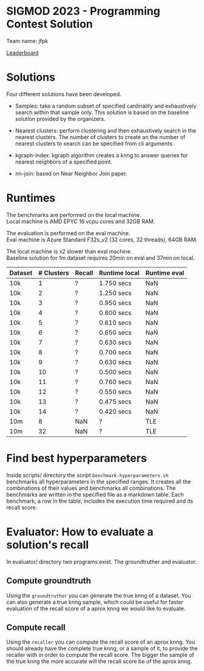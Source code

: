 # SIGMOD 2023 - Programming Contest Solution

Team name: jfpk

[Leaderboard][1]

# Solutions

Four different solutions have been developed.

* Samples: take a random subset of specified cardinality and exhaustively search
within that sample only. This solution is based on the baseline solution
provided by the organizers.

* Nearest clusters: perform clustering and then exhaustively search in the
nearest clusters. The number of clusters to create an the number of nearest
clusters to search can be specified from cli arguments.

* kgraph-index: kgraph algorithm creates a knng to answer queries for nearest
neighbors of a specified point.

* nn-join: based on Near Neighbor Join paper.

# Runtimes

The benchmarks are performed on the local machine.\
Local machine is AMD EPYC 16 vcpu cores and 32GB RAM.

The evaluation is performed on the eval machine.\
Eval machine is Azure Standard F32s_v2 (32 cores, 32 threads), 64GB RAM.

The local machine is x2 slower than eval machine.\
Baseline solution for 1m dataset requires 20min on eval and 37min on local.

| Dataset | # Clusters | Recall | Runtime local | Runtime eval |
|---------|------------|--------|---------------|--------------|
| 10k     | 1          | ?      | 1.750 secs    | NaN          |
| 10k     | 2          | ?      | 1.250 secs    | NaN          |
| 10k     | 3          | ?      | 0.950 secs    | NaN          |
| 10k     | 4          | ?      | 0.800 secs    | NaN          |
| 10k     | 5          | ?      | 0.610 secs    | NaN          |
| 10k     | 6          | ?      | 0.650 secs    | NaN          |
| 10k     | 7          | ?      | 0.630 secs    | NaN          |
| 10k     | 8          | ?      | 0.700 secs    | NaN          |
| 10k     | 9          | ?      | 0.630 secs    | NaN          |
| 10k     | 10         | ?      | 0.500 secs    | NaN          |
| 10k     | 11         | ?      | 0.760 secs    | NaN          |
| 10k     | 12         | ?      | 0.550 secs    | NaN          |
| 10k     | 13         | ?      | 0.475 secs    | NaN          |
| 10k     | 14         | ?      | 0.420 secs    | NaN          |
| 10m     | 8          | NaN    | ?             | TLE          |
| 10m     | 32         | NaN    | ?             | TLE          |

# Find best hyperparameters

Inside scripts/ directory the script `benchmark-hyperparameters.sh` benchmarks
all hyperparameters in the specified ranges. It creates all the combinations
of their values and benchmarks all combinations. The benchmarks are written in
the specified file as a markdown table. Each benchmark, a row in the table,
includes the execution time required and its recall score.

# Evaluator: How to evaluate a solution's recall

In evaluator/ directory two programs exist. The groundtruther and evaluator.

## Compute groundtruth

Using the `groundtruther` you can generate the true knng of a dataset.
You can also generate a true knng sample, which could be useful for faster
evaluation of the recall score of a aprox knng we would like to evaluate.

## Compute recall

Using the `recaller` you can compute the recall score of an aprox knng.
You should already have the complete true knng, or a sample of it, to provide
the recaller with in order to compute the recall score. The bigger the sample
of the true knng the more accurate will the recall score be of the aprox knng.

[1]: http://sigmod2023contest.eastus.cloudapp.azure.com/leaders_test.shtml
[2]: https://en.wikibooks.org/wiki/Algorithms/Distance_approximations

